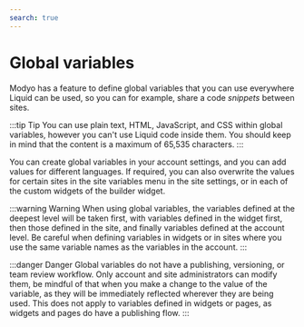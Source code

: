 ```yaml
---
search: true
---
```


# Global variables

Modyo has a feature to define global variables that you can use everywhere Liquid can be used, so you can for example, share a code _snippets_ between sites.

:::tip Tip
You can use plain text, HTML, JavaScript, and CSS within global variables, however you can't use Liquid code inside them. You should keep in mind that the content is a maximum of 65,535 characters.
:::

You can create global variables in your account settings, and you can add values for different languages. If required, you can also overwrite the values for certain sites in the site variables menu in the site settings, or in each of the custom widgets of the builder widget.

:::warning Warning
When using global variables, the variables defined at the deepest level will be taken first, with variables defined in the widget first, then those defined in the site, and finally variables defined at the account level. Be careful when defining variables in widgets or in sites where you use the same variable names as the variables in the account.
:::

:::danger Danger
Global variables do not have a publishing, versioning, or team review workflow. Only account and site administrators can modify them, be mindful of that when you make a change to the value of the variable, as they will be immediately reflected wherever they are being used. This does not apply to variables defined in widgets or pages, as widgets and pages do have a publishing flow.
:::

